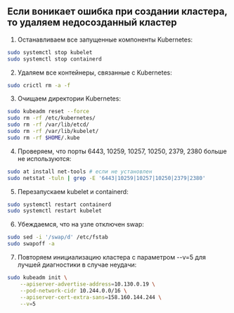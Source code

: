 ## Если воникает ошибка при создании кластера, то удаляем недосозданный кластер 

1. Останавливаем все запущенные компоненты Kubernetes:
```bash
sudo systemctl stop kubelet
sudo systemctl stop containerd
```

2. Удаляем все контейнеры, связанные с Kubernetes:
```bash
sudo crictl rm -a -f
```

3. Очищаем директории Kubernetes:
```bash
sudo kubeadm reset --force
sudo rm -rf /etc/kubernetes/
sudo rm -rf /var/lib/etcd/
sudo rm -rf /var/lib/kubelet/
sudo rm -rf $HOME/.kube
```

4. Проверяем, что порты 6443, 10259, 10257, 10250, 2379, 2380 больше не используются:
```bash
sudo at install net-tools # если не установлен
sudo netstat -tuln | grep -E '6443|10259|10257|10250|2379|2380'
```

5. Перезапускаем kubelet и containerd:
```bash
sudo systemctl restart containerd
sudo systemctl restart kubelet
```

6. Убеждаемся, что на узле отключен swap:

```bash
sudo sed -i '/swap/d' /etc/fstab
sudo swapoff -a
```
7. Повторяем инициализацию кластера с параметром --v=5 для лучшей диагностики в случае неудачи:
```bash
sudo kubeadm init \
    --apiserver-advertise-address=10.130.0.19 \
    --pod-network-cidr 10.244.0.0/16 \
    --apiserver-cert-extra-sans=158.160.144.244 \
    --v=5
```